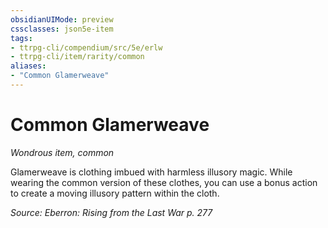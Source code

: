 ```yaml
---
obsidianUIMode: preview
cssclasses: json5e-item
tags:
- ttrpg-cli/compendium/src/5e/erlw
- ttrpg-cli/item/rarity/common
aliases: 
- "Common Glamerweave"
---
```

# Common Glamerweave
*Wondrous item, common*  



Glamerweave is clothing imbued with harmless illusory magic. While wearing the common version of these clothes, you can use a bonus action to create a moving illusory pattern within the cloth.

*Source: Eberron: Rising from the Last War p. 277*